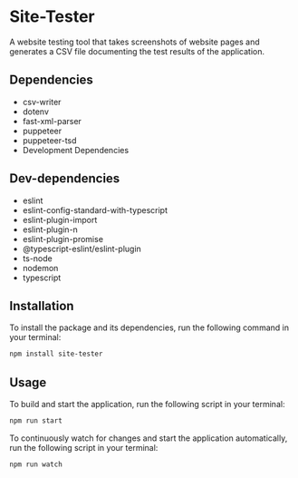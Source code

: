 # Site-Tester
A website testing tool that takes screenshots of website pages and generates a CSV file documenting the test results of the application.

## Dependencies
- csv-writer
- dotenv
- fast-xml-parser
- puppeteer
- puppeteer-tsd
- Development Dependencies
## Dev-dependencies
- eslint
- eslint-config-standard-with-typescript
- eslint-plugin-import
- eslint-plugin-n
- eslint-plugin-promise
- @typescript-eslint/eslint-plugin
- ts-node
- nodemon
- typescript

## Installation
To install the package and its dependencies, run the following command in your terminal:

```bash
npm install site-tester
```

## Usage
To build and start the application, run the following script in your terminal:

```bash
npm run start
```
To continuously watch for changes and start the application automatically, run the following script in your terminal:

```bash
npm run watch
```
